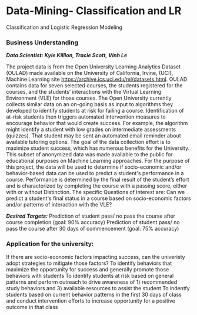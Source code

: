 # Data-Mining- Classification and LR
Classification and Logistic Regression Modeling


### Business Understanding
___Data Scientist: Kyle Killion, Tracie Scott, Vinh Le___

The project data is from the Open University Learning Analytics Dataset (OULAD) made available on the University of California, Irvine, (UCI), Machine Learning site https://archive.ics.uci.edu/ml/datasets.html. OULAD contains data for seven selected courses, the students registered for the courses, and the students’ interactions with the Virtual Learning Environment (VLE) for those courses.
The Open University currently collects similar data on an on-going basis as input to algorithms they developed to identify students at risk for failing a course. Identification of at-risk students then triggers automated intervention measures to encourage behavior that would create success. For example, the algorithm might identify a student with low grades on intermediate assessments (quizzes). That student may be sent an automated email reminder about available tutoring options. The goal of the data collection effort is to maximize student success, which has numerous benefits for the University.
This subset of anonymized data was made available to the public for educational purposes on Machine Learning approaches.
For the purpose of this project, the data will be used to determine if socio-economic and/or behavior-based data can be used to predict a student's performance in a course. Performance is determined by the final result of the student’s effort and is characterized by completing the course with a passing score, either with or without Distinction.
The specific Questions of Interest are:
Can we predict a student's final status in a course based on socio-economic factors and/or patterns of interaction with the VLE? 

___Desired Targets:___
Prediction of student pass/ no pass the course after course completion (goal: 90% accuracy)
Prediction of student pass/ no pass the course after 30 days of commencement (goal: 75% accuracy)


### Application for the university:
If there are socio-economic factors impacting success, can the univeristy adopt strategies to mitigate those factors?
To identify behaviors that maximize the opportunity for success and generally promote those behaviors with students
To identify students at risk based on general patterns and perform outreach to drive awareness of 1) recommended study behaviors and 3) available resources to assist the student
To indentfy students based on current behavior patterns in the first 30 days of class and conduct intervention efforts to increase opportunity for a positive outcome in that class
